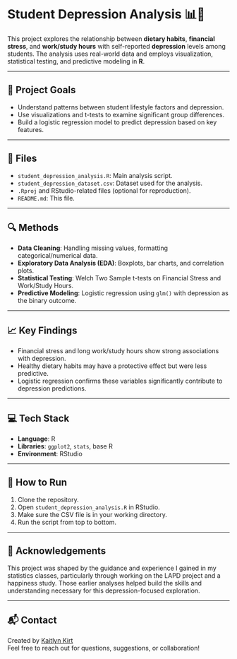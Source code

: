 # Student Depression Analysis 📊🧠

This project explores the relationship between **dietary habits**, **financial stress**, and **work/study hours** with self-reported **depression** levels among students. The analysis uses real-world data and employs visualization, statistical testing, and predictive modeling in **R**.

---

## 📌 Project Goals

- Understand patterns between student lifestyle factors and depression.
- Use visualizations and t-tests to examine significant group differences.
- Build a logistic regression model to predict depression based on key features.

---

## 📂 Files

- `student_depression_analysis.R`: Main analysis script.
- `student_depression_dataset.csv`: Dataset used for the analysis.
- `.Rproj` and RStudio-related files (optional for reproduction).
- `README.md`: This file.

---

## 🔍 Methods

- **Data Cleaning**: Handling missing values, formatting categorical/numerical data.
- **Exploratory Data Analysis (EDA)**: Boxplots, bar charts, and correlation plots.
- **Statistical Testing**: Welch Two Sample t-tests on Financial Stress and Work/Study Hours.
- **Predictive Modeling**: Logistic regression using `glm()` with depression as the binary outcome.

---

## 📈 Key Findings

- Financial stress and long work/study hours show strong associations with depression.
- Healthy dietary habits may have a protective effect but were less predictive.
- Logistic regression confirms these variables significantly contribute to depression predictions.

---

## 💻 Tech Stack

- **Language**: R
- **Libraries**: `ggplot2`, `stats`, base R
- **Environment**: RStudio

---

## 📎 How to Run

1. Clone the repository.
2. Open `student_depression_analysis.R` in RStudio.
3. Make sure the CSV file is in your working directory.
4. Run the script from top to bottom.

---

## 🧠 Acknowledgements

This project was shaped by the guidance and experience I gained in my statistics classes, particularly through working on the LAPD project and a happiness study. Those earlier analyses helped build the skills and understanding necessary for this depression-focused exploration.

---

## 📬 Contact

Created by [Kaitlyn Kirt](https://github.com/KaitKirt)  
Feel free to reach out for questions, suggestions, or collaboration!
